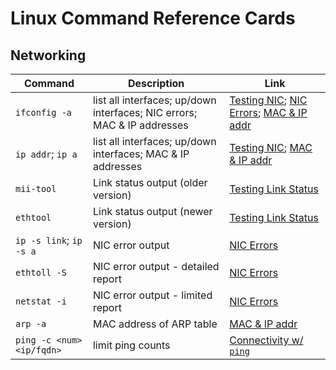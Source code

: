 # Linux Command Reference Cards

## Networking

| Command | Description | Link |
|---------|-------------|------|
| `ifconfig -a` | list all interfaces; up/down interfaces; NIC errors; MAC & IP addresses | [Testing NIC](../Linux/Networking-LHN/04-SimpleNetTrbl.md#testing-nic); [NIC Errors](../Linux/Networking-LHN/04-SimpleNetTrbl.md#viewing-nic-errors); [MAC & IP addr](../Linux/Networking-LHN/04-SimpleNetTrbl.md#how-to-see-mac-addressess) |
| `ip addr`; `ip a` | list all interfaces; up/down interfaces; MAC & IP addresses | [Testing NIC](../Linux/Networking-LHN/04-SimpleNetTrbl.md#testing-nic); [MAC & IP addr](../Linux/Networking-LHN/04-SimpleNetTrbl.md#how-to-see-mac-addressess)  |
| `mii-tool` | Link status output (older version) | [Testing Link Status](../Linux/Networking-LHN/04-SimpleNetTrbl.md#testing-nic) |
| `ethtool` |  Link status output (newer version) | [Testing Link Status](../Linux/Networking-LHN/04-SimpleNetTrbl.md#testing-nic) |
| `ip -s link`; `ip -s a` | NIC error output | [NIC Errors](../Linux/Networking-LHN/04-SimpleNetTrbl.md#viewing-nic-errors) |
| `ethtoll -S` | NIC error output - detailed report | [NIC Errors](../Linux/Networking-LHN/04-SimpleNetTrbl.md#viewing-nic-errors) |
| `netstat -i` | NIC error output - limited report | [NIC Errors](../Linux/Networking-LHN/04-SimpleNetTrbl.md#viewing-nic-errors) |
| `arp -a` | MAC address of ARP table | [MAC & IP addr](../Linux/Networking-LHN/04-SimpleNetTrbl.md#how-to-see-mac-addressess) |
| `ping -c <num> <ip/fqdn>` | limit ping counts | [Connectivity w/ `ping`](../Linux/Networking-LHN/04-SimpleNetTrbl.md#using-ping-to-test-network-connectivity) |


